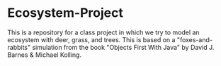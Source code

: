 # Ecosystem-Project
This is a repository for a class project in which we try to model an ecosystem with deer, grass, and trees. This is based on a "foxes-and-rabbits" simulation from the book "Objects First With Java" by David J. Barnes &amp; Michael Kolling.
